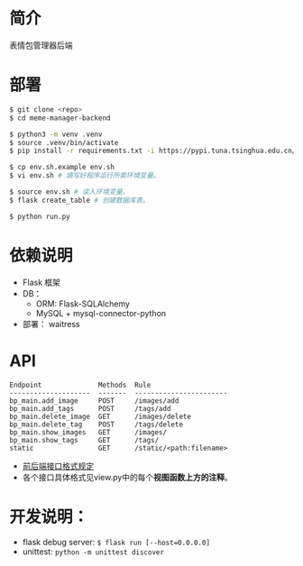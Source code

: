# 简介
表情包管理器后端


# 部署
```bash
$ git clone <repo>
$ cd meme-manager-backend

$ python3 -m venv .venv
$ source .venv/bin/activate
$ pip install -r requirements.txt -i https://pypi.tuna.tsinghua.edu.cn/simple # 清华pypi镜像。

$ cp env.sh.example env.sh
$ vi env.sh # 填写好程序运行所需环境变量。

$ source env.sh # 读入环境变量。
$ flask create_table # 创建数据库表。

$ python run.py
```


# 依赖说明
- Flask 框架
- DB：
  - ORM: Flask-SQLAlchemy
  - MySQL + mysql-connector-python
- 部署： waitress


# API
```
Endpoint              Methods  Rule
--------------------  -------  -----------------------
bp_main.add_image     POST     /images/add
bp_main.add_tags      POST     /tags/add
bp_main.delete_image  GET      /images/delete
bp_main.delete_tag    POST     /tags/delete
bp_main.show_images   GET      /images/
bp_main.show_tags     GET      /tags/
static                GET      /static/<path:filename>
```

- [前后端接口格式规定](./interface.md)
- 各个接口具体格式见view.py中的每个**视图函数上方的注释**。


# 开发说明：
- flask debug server: `$ flask run [--host=0.0.0.0]`
- unittest: `python -m unittest discover`
